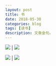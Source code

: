 ```yaml
---
layout: post
title: 书
date: 2018-05-30
categories: blog
tags: [读书]
description: 文章金句。
---
```



![](https://raw.githubusercontent.com/feiyuii/feiyuii.GitHub.io/master/img/book/1527697056.png) | ![](https://raw.githubusercontent.com/feiyuii/feiyuii.GitHub.io/master/img/book/1527771319.png) 


![](https://raw.githubusercontent.com/feiyuii/feiyuii.GitHub.io/master/img/book/1527696694.png) | ![](https://raw.githubusercontent.com/feiyuii/feiyuii.GitHub.io/master/img/book/1527696782.png)
